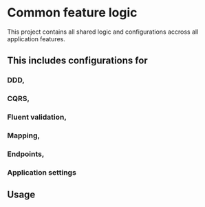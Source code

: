﻿# Common feature logic

This project contains all shared logic and configurations accross all application features.

## This includes configurations for

### DDD, 
### CQRS, 
### Fluent validation, 
### Mapping, 
### Endpoints, 
### Application settings

## Usage